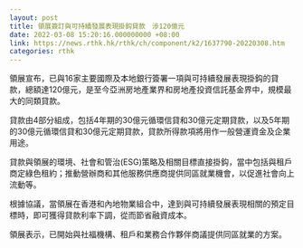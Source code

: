 ```yaml
---
layout: post
title: 領展簽訂與可持續發展表現掛鈎貸款　涉120億元
date: 2022-03-08 15:20:16.000000000 +08:00
link: https://news.rthk.hk/rthk/ch/component/k2/1637790-20220308.htm
categories: rthk
---
```


領展宣布，已與16家主要國際及本地銀行簽署一項與可持續發展表現掛鈎的貸款，總額達120億元，是至今亞洲房地產業界和房地產投資信託基金界中，規模最大的同類貸款。

貸款由4部分組成，包括4年期的30億元循環信貸和30億元定期貸款，以及5年期的30億元循環信貸和30億元定期貸款，貸款所得款項將用作一般營運資金及企業用途。

貸款與領展的環境、社會和管治(ESG)策略及相關目標直接掛鈎，當中包括與租戶商定綠色租約；推動營辦商和其他服務供應商提供同區就業機會，以促進社會向上流動等。

根據協議，當領展在香港和內地物業組合中，達到與可持續發展表現相關的預定目標時，即可獲得貸款利率下調，從而節省融資成本。

領展表示，已開始與社福機構、租戶和業務合作夥伴商議提供同區就業的方案。
